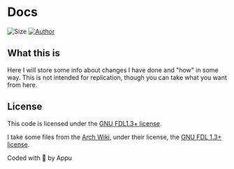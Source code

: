 # Docs

![Size](https://img.shields.io/github/repo-size/appuchias/docs?color=orange&style=flat-square)
[![Author](https://img.shields.io/badge/Project%20by-Appu-9cf?style=flat-square)](https://github.com/appuchias)

## What this is

Here I will store some info about changes I have done and "how" in some way.
This is not intended for replication, though you can take what you want from here.

## License

This code is licensed under the [GNU FDL1.3+ license](https://github.com/appuchias/docs/blob/master/LICENSE).

I take some files from the [Arch Wiki](https://wiki.archlinux.org/title/Main_page),
under their license, the [GNU FDL 1.3+ license](https://www.gnu.org/licenses/fdl-1.3.html).

Coded with 🖤 by Appu
